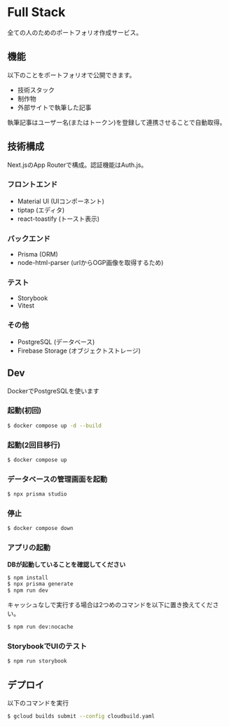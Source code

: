 # Full Stack

全ての人のためのポートフォリオ作成サービス。

## 機能

以下のことをポートフォリオで公開できます。

- 技術スタック
- 制作物
- 外部サイトで執筆した記事

執筆記事はユーザー名(またはトークン)を登録して連携させることで自動取得。

## 技術構成

Next.jsのApp Routerで構成。認証機能はAuth.js。

### フロントエンド

- Material UI (UIコンポーネント)
- tiptap (エディタ)
- react-toastify (トースト表示)

### バックエンド

- Prisma (ORM)
- node-html-parser (urlからOGP画像を取得するため)

### テスト

- Storybook
- Vitest

### その他

- PostgreSQL (データベース)
- Firebase Storage (オブジェクトストレージ)

## Dev

DockerでPostgreSQLを使います

### 起動(初回)

```bash
$ docker compose up -d --build
```

### 起動(2回目移行)

```bash
$ docker compose up
```

### データベースの管理画面を起動

```bash
$ npx prisma studio
```

### 停止

```bash
$ docker compose down
```

### アプリの起動

**DBが起動していることを確認してください**

```bash
$ npm install
$ npx prisma generate
$ npm run dev
```

キャッシュなしで実行する場合は2つめのコマンドを以下に置き換えてください。

```bash
$ npm run dev:nocache
```

### StorybookでUIのテスト

```bash
$ npm run storybook
```

## デプロイ

以下のコマンドを実行

```bash
$ gcloud builds submit --config cloudbuild.yaml
```
